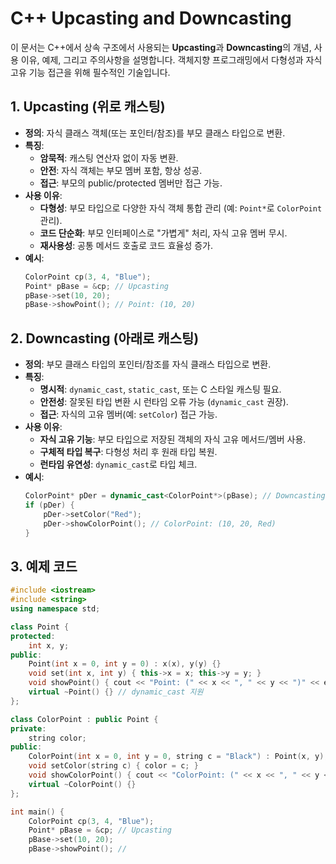 # C++ Upcasting and Downcasting

이 문서는 C++에서 상속 구조에서 사용되는 **Upcasting**과 **Downcasting**의 개념, 사용 이유, 예제, 그리고 주의사항을 설명합니다. 객체지향 프로그래밍에서 다형성과 자식 고유 기능 접근을 위해 필수적인 기술입니다.

## 1. Upcasting (위로 캐스팅)
- **정의**: 자식 클래스 객체(또는 포인터/참조)를 부모 클래스 타입으로 변환.
- **특징**:
  - **암묵적**: 캐스팅 연산자 없이 자동 변환.
  - **안전**: 자식 객체는 부모 멤버 포함, 항상 성공.
  - **접근**: 부모의 public/protected 멤버만 접근 가능.
- **사용 이유**:
  - **다형성**: 부모 타입으로 다양한 자식 객체 통합 관리 (예: `Point*`로 `ColorPoint` 관리).
  - **코드 단순화**: 부모 인터페이스로 "가볍게" 처리, 자식 고유 멤버 무시.
  - **재사용성**: 공통 메서드 호출로 코드 효율성 증가.
- **예시**:
  ```cpp
  ColorPoint cp(3, 4, "Blue");
  Point* pBase = &cp; // Upcasting
  pBase->set(10, 20);
  pBase->showPoint(); // Point: (10, 20)
  ```

## 2. Downcasting (아래로 캐스팅)
- **정의**: 부모 클래스 타입의 포인터/참조를 자식 클래스 타입으로 변환.
- **특징**:
  - **명시적**: `dynamic_cast`, `static_cast`, 또는 C 스타일 캐스팅 필요.
  - **안전성**: 잘못된 타입 변환 시 런타임 오류 가능 (`dynamic_cast` 권장).
  - **접근**: 자식의 고유 멤버(예: `setColor`) 접근 가능.
- **사용 이유**:
  - **자식 고유 기능**: 부모 타입으로 저장된 객체의 자식 고유 메서드/멤버 사용.
  - **구체적 타입 복구**: 다형성 처리 후 원래 타입 복원.
  - **런타임 유연성**: `dynamic_cast`로 타입 체크.
- **예시**:
  ```cpp
  ColorPoint* pDer = dynamic_cast<ColorPoint*>(pBase); // Downcasting
  if (pDer) {
      pDer->setColor("Red");
      pDer->showColorPoint(); // ColorPoint: (10, 20, Red)
  }
  ```

## 3. 예제 코드
```cpp
#include <iostream>
#include <string>
using namespace std;

class Point {
protected:
    int x, y;
public:
    Point(int x = 0, int y = 0) : x(x), y(y) {}
    void set(int x, int y) { this->x = x; this->y = y; }
    void showPoint() { cout << "Point: (" << x << ", " << y << ")" << endl; }
    virtual ~Point() {} // dynamic_cast 지원
};

class ColorPoint : public Point {
private:
    string color;
public:
    ColorPoint(int x = 0, int y = 0, string c = "Black") : Point(x, y), color(c) {}
    void setColor(string c) { color = c; }
    void showColorPoint() { cout << "ColorPoint: (" << x << ", " << y << ", " << color << ")" << endl; }
    virtual ~ColorPoint() {}
};

int main() {
    ColorPoint cp(3, 4, "Blue");
    Point* pBase = &cp; // Upcasting
    pBase->set(10, 20);
    pBase->showPoint(); //